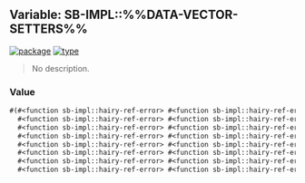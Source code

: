 ## Variable: SB-IMPL::%%DATA-VECTOR-SETTERS%%
[![package](https://img.shields.io/badge/Package-SB--IMPL-5f9ea0.svg?style=social&colorA=999999)](../) [![type](https://img.shields.io/badge/Type-Variable-5f9ea0.svg?style=social&colorA=999999)](../#variable) 

> No description.

### Value
```cl
#(#<function sb-impl::hairy-ref-error> #<function sb-impl::hairy-ref-error>
  #<function sb-impl::hairy-ref-error> #<function sb-impl::hairy-ref-error>
  #<function sb-impl::hairy-ref-error> #<function sb-impl::hairy-ref-error>
  #<function sb-impl::hairy-ref-error> #<function sb-impl::hairy-ref-error>
  #<function sb-impl::hairy-ref-error> #<function sb-impl::hairy-ref-error>
  #<function sb-impl::hairy-ref-error> #<function sb-impl::hairy-ref-error>
  #<function sb-impl::hairy-ref-error> #<function sb-impl::hairy-ref-error>
  #<function sb-impl::hairy-ref-error> #<function sb-impl::hairy-ref-error> ..)
```
